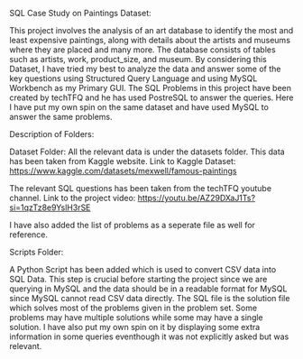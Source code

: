 SQL Case Study on Paintings Dataset:

This project involves the analysis of an art database to identify the most and least expensive paintings, along with details about the artists and museums where they are placed and many more. 
The database consists of tables such as artists, work, product_size, and museum.
By considering this Dataset, I have tried my best to analyze the data and answer some of the key questions using Structured Query Language and using MySQL Workbench as my Primary GUI. 
The SQL Problems in this project have been created by techTFQ and he has used PostreSQL to answer the queries. 
Here I have put my own spin on the same dataset and have used MySQL to answer the same problems.

Description of Folders: 

Dataset Folder: 
All the relevant data is under the datasets folder. This data has been taken from Kaggle website.
Link to Kaggle Dataset: https://www.kaggle.com/datasets/mexwell/famous-paintings

The relevant SQL questions has been taken from the techTFQ youtube channel. 
Link to the project video: https://youtu.be/AZ29DXaJ1Ts?si=1qzTz8e9YslH3rSE

I have also added the list of problems as a seperate file as well for reference.

Scripts Folder: 

A Python Script has been added which is used to convert CSV data into SQL Data. 
This step is crucial before starting the project since we are querying in MySQL and the data should be in a readable format for MySQL since MySQL cannot read CSV data directly.
The SQL file is the solution file which solves most of the problems given in the problem set. Some problems may have multiple solutions while some may have a single solution. 
I have also put my own spin on it by displaying some extra information in some queries eventhough it was not explicitly asked but was relevant.

